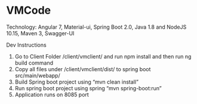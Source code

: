 # VMCode

Technology:
Angular 7, Material-ui, Spring Boot 2.0, Java 1.8 and NodeJS 10.15, Maven 3, Swagger-UI

Dev Instructions

1.	Go to Client Folder /client/vmclient/ and run npm install and then run ng build command
2.	Copy all files under /client/vmclient/dist/ to spring boot src/main/webapp/
3.	Build Spring boot project using “mvn clean install”
4.	Run spring boot project using spring “mvn spring-boot:run”
5.	 Application runs on 8085 port
